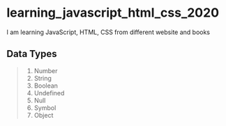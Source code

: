 # learning_javascript_html_css_2020
I am learning JavaScript, HTML, CSS from different website and books

## Data Types
> 1. Number
> 1. String
> 1. Boolean
> 1. Undefined
> 1. Null
> 1. Symbol
> 1. Object

